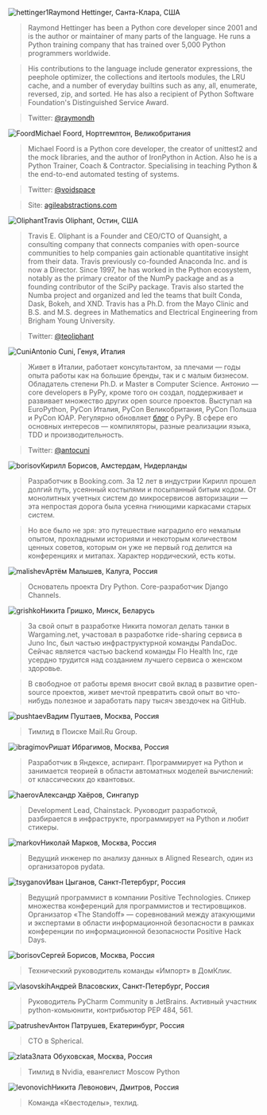 <a name="Raymond-Hettinger"></a>![hettinger1](/2019/img/speakers/2019/hettinger.jpg)Raymond Hettinger, Санта-Клара, США

> Raymond Hettinger has been a Python core developer since 2001 and is the author or maintainer of many parts of the language. He runs a Python training company that has trained over 5,000 Python programmers worldwide.

> His contributions to the language include generator expressions, the peephole optimizer, the collections and itertools modules, the LRU cache, and a number of everyday builtins such as any, all, enumerate, reversed, zip, and sorted. He has also a recipient of Python Software Foundation's Distinguished Service Award.

> Twitter: [@raymondh](https://twitter.com/raymondh)

<a name="Michael-Foord"></a>![Foord](/2019/img/speakers/2019/foord.jpg)Michael Foord, Нортгемптон, Великобритания

> Michael Foord is a Python core developer, the creator of unittest2 and the mock libraries, and the author of IronPython in Action. Also he is a Python Trainer, Coach & Contractor. Specialising in teaching Python & the end-to-end automated testing of systems. 

> Twitter: [@voidspace](https://twitter.com/voidspace)

> Site: [agileabstractions.com](https://agileabstractions.com)

<a name="Travis-Oliphant"></a>![Oliphant](/2019/img/speakers/2019/Travis.png)Travis Oliphant, Остин, США

> Travis E. Oliphant is a Founder and CEO/CTO of Quansight, a consulting company that connects companies with open-source communities to help companies gain actionable quantitative insight from their data. Travis previously co-founded Anaconda Inc. and is now a Director.  Since 1997, he has worked in the Python ecosystem, notably as the primary creator of the NumPy package and as a founding contributor of the SciPy package.  Travis also started the Numba project and organized and led the teams that built Conda, Dask, Bokeh, and XND.  Travis has a Ph.D. from the Mayo Clinic and B.S. and M.S. degrees in Mathematics and Electrical Engineering from Brigham Young University. 

> Twitter: [@teoliphant](https://twitter.com/teoliphant)

<a name="Antonio-Cuni"></a>![Cuni](/2019/img/speakers/2019/cuni.jpg)Antonio Cuni, Генуя, Италия

> Живет в Италии, работает консультантом, за плечами — годы опыта работы как на большие бренды, так и с малым бизнесом. Обладатель степени Ph.D. и Master в Computer Science. Антонио — core developers в PyPy, кроме того он создал, поддерживает и развивает множество других open source проектов. Выступал на EuroPython, PyCon Италия, PyCon Великобритания, PyCon Польша и PyCon ЮАР. Регулярно обновляет [блог](http://antocuni.eu/en/) о PyPy. В сфере его основных интересов — компиляторы, разные реализации языка, TDD и производительность.

> Twitter: [@antocuni](https://twitter.com/antocuni)


<a name="kirill-borisov"></a>![borisov](/2019/img/speakers/2019/borisov.png)Кирилл Борисов, Амстердам, Нидерланды

> Разработчик в Booking.com. За 12 лет в индустрии Кирилл прошел долгий путь, усеянный костылями и посыпанный битым кодом. От монолитных учетных систем до микросервисов авторизации — эта непростая дорога была усеяна гниющими каркасами старых систем.

> Но все было не зря: это путешествие наградило его немалым опытом, прохладными историями и некоторым количеством ценных советов, которым он уже не первый год делится на конференциях и митапах. Характер нордический, есть коты.

<a name="artem-malishev"></a>![malishev](/2019/img/speakers/2019/malishev.jpg)Артём Малышев, Калуга, Россия

> Основатель проекта Dry Python. Core-разработчик Django Channels.

<a name="nikita-grishko"></a>![grishko](/2019/img/speakers/2019/grishko.png)Никита Гришко, Минск, Беларусь

> За свой опыт в разработке Никита помогал делать танки в Wargaming.net, участовал в разработке ride-sharing сервиса в Juno Inc, был частью инфраструктурной команды PandaDoc. Сейчас является частью backend команды Flo Health Inc, где усердно трудится над созданием лучшего сервиса о женском здоровье.

> В свободное от работы время вносит свой вклад в развитие open-source проектов, живет мечтой превратить свой опыт во что-нибудь полезное и заработать пару тысяч звездочек на GitHub.

<a name="pushtaev"></a>![pushtaev](/2018/img/speakers/2018/pushtaev.jpg)Вадим Пуштаев, Москва, Россия

> Тимлид в Поиске Mail.Ru Group.

<a name="ibragimov"></a>![ibragimov](/2019/img/speakers/2019/ibragimov.png)Ришат Ибрагимов, Москва, Россия

> Разработчик в Яндексе, аспирант. Программирует на Python и занимается теорией в области автоматных моделей вычислений: от классических до квантовых.

<a name="haerov"></a>![haerov](/2019/img/speakers/2019/haerov.jpg)Александр Хаёров, Сингапур

> Development Lead, Chainstack. Руководит разработкой, разбирается в  инфраструкте, программирует на Python и любит стикеры.

<a name="markov"></a>![markov](/2019/img/speakers/2019/markov.jpg)Николай Марков, Москва, Россия

> Ведущий инженер по анализу данных в Aligned Research, один из организаторов pydata. 

<a name="tsyganov"></a>![tsyganov](/2019/img/speakers/2019/tsyganov.png)Иван Цыганов, Санкт-Петербург, Россия

> Ведущий программист в компании Positive Technologies. Спикер множества конференций для программистов и тестировщиков. 
Организатор «The Standoff» — соревнований между атакующими и экспертами в области информационной безопасности в рамках конференции по информационной безопасности Positive Hack Days.

<a name="borisov"></a>![borisov](/2018/img/speakers/2018/borisov.jpg)Сергей Борисов, Москва, Россия

> Технический руководитель команды «Импорт» в ДомКлик.

<a name="vlasovskih"></a>![vlasovskih](/2017/img/speakers/2017/vlasovskih.JPG)Андрей Власовских, Санкт-Петербург, Россия

> Руководитель PyCharm Community в JetBrains. Активный участник python-комьюнити, контрибьютор PEP 484, 561.

<a name="patrushev"></a>![patrushev](/2019/img/speakers/2019/patrushev.jpg)Антон Патрушев, Екатеринбург, Россия

> CTO в Spherical.

<a name="zlata"></a>![zlata](/2019/img/speakers/2019/zlata.jpg)Злата Обуховская, Москва, Россия

> Тимлид в Nvidia, евангелист Moscow Python

<a name="levonovich"></a>![levonovich](/2019/img/speakers/2019/levonovich.png)Никита Левонович, Дмитров, Россия

> Команда «Квестоделы», техлид.
